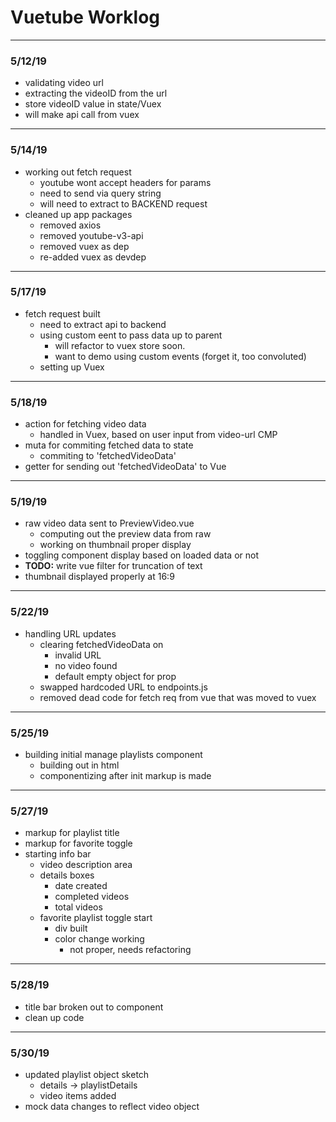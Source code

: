 # Vuetube Worklog

---

### 5/12/19

- validating video url
- extracting the videoID from the url
- store videoID value in state/Vuex
- will make api call from vuex

---

### 5/14/19

- working out fetch request
  - youtube wont accept headers for params
  - need to send via query string
  - will need to extract to BACKEND request
- cleaned up app packages
  - removed axios
  - removed youtube-v3-api
  - removed vuex as dep
  - re-added vuex as devdep

---

### 5/17/19

- fetch request built
  - need to extract api to backend
  - using custom eent to pass data up to parent
    - will refactor to vuex store soon.
    - want to demo using custom events (forget it, too convoluted)
  - setting up Vuex

---

### 5/18/19

- action for fetching video  data
  - handled in Vuex, based on user input from video-url CMP
- muta for commiting fetched data to state
  - commiting to 'fetchedVideoData'
- getter for sending out 'fetchedVideoData' to Vue

---

### 5/19/19

- raw video data sent to PreviewVideo.vue
  - computing out the preview data from raw
  - working on thumbnail proper display
- toggling component display based on loaded data or not
- **TODO:** write vue filter for truncation of text
- thumbnail displayed properly at 16:9

---

### 5/22/19

- handling URL updates
  - clearing fetchedVideoData on
    - invalid URL
    - no video found
    - default empty object for prop
  - swapped hardcoded URL to endpoints.js
  - removed dead code for fetch req from vue that was moved to vuex

---

### 5/25/19

- building initial manage playlists component
  - building out in html
  - componentizing after init markup is made

---

### 5/27/19

- markup for playlist title
- markup for favorite toggle
- starting info bar
  - video description area
  - details boxes
    - date created
    - completed videos
    - total videos
  - favorite playlist toggle start
    - div built
    - color change working
      - not proper, needs refactoring

---

### 5/28/19

- title bar broken out to component
- clean up code

---

### 5/30/19

- updated playlist object sketch
  - details -> playlistDetails
  - video items added
- mock data changes to reflect video object
